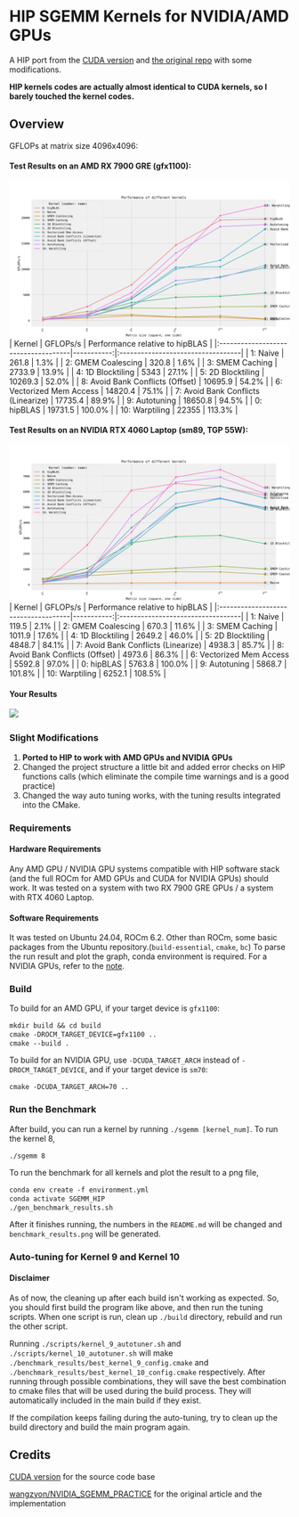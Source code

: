 # HIP SGEMM Kernels for NVIDIA/AMD GPUs
A HIP port from the [CUDA version](https://github.com/siboehm/SGEMM_CUDA) and [the original repo](https://github.com/wangzyon/NVIDIA_SGEMM_PRACTICE) with some modifications. 

**HIP kernels codes are actually almost identical to CUDA kernels, so I barely touched the kernel codes.**

## Overview

GFLOPs at matrix size 4096x4096:

#### Test Results on an AMD RX 7900 GRE (gfx1100):
![](RX7900GRE_benchmark_results.png)
| Kernel                              |   GFLOPs/s | Performance relative to hipBLAS   |
|:------------------------------------|-----------:|:----------------------------------|
| 1: Naive                            |      261.8 | 1.3%                              |
| 2: GMEM Coalescing                  |      320.8 | 1.6%                              |
| 3: SMEM Caching                     |     2733.9 | 13.9%                             |
| 4: 1D Blocktiling                   |     5343   | 27.1%                             |
| 5: 2D Blocktiling                   |    10269.3 | 52.0%                             |
| 8: Avoid Bank Conflicts (Offset)    |    10695.9 | 54.2%                             |
| 6: Vectorized Mem Access            |    14820.4 | 75.1%                             |
| 7: Avoid Bank Conflicts (Linearize) |    17735.4 | 89.9%                             |
| 9: Autotuning                       |    18650.8 | 94.5%                             |
| 0: hipBLAS                          |    19731.5 | 100.0%                            |
| 10: Warptiling                      |    22355   | 113.3%                            |

#### Test Results on an NVIDIA RTX 4060 Laptop (sm89, TGP 55W):
![](RTX4060Laptop_benchmark_results.png)
| Kernel                              |   GFLOPs/s | Performance relative to hipBLAS   |
|:------------------------------------|-----------:|:----------------------------------|
| 1: Naive                            |      119.5 | 2.1%                              |
| 2: GMEM Coalescing                  |      670.3 | 11.6%                             |
| 3: SMEM Caching                     |     1011.9 | 17.6%                             |
| 4: 1D Blocktiling                   |     2649.2 | 46.0%                             |
| 5: 2D Blocktiling                   |     4848.7 | 84.1%                             |
| 7: Avoid Bank Conflicts (Linearize) |     4938.3 | 85.7%                             |
| 8: Avoid Bank Conflicts (Offset)    |     4973.6 | 86.3%                             |
| 6: Vectorized Mem Access            |     5592.8 | 97.0%                             |
| 0: hipBLAS                          |     5763.8 | 100.0%                            |
| 9: Autotuning                       |     5868.7 | 101.8%                            |
| 10: Warptiling                      |     6252.1 | 108.5%                            |

#### Your Results
![](benchmark_results.png)
<!-- benchmark_results -->

<!-- benchmark_results -->

### Slight Modifications
1. **Ported to HIP to work with AMD GPUs and NVIDIA GPUs**
2. Changed the project structure a little bit and added error checks on HIP functions calls (which eliminate the compile time warnings and is a good practice)
3. Changed the way auto tuning works, with the tuning results integrated into the CMake.

### Requirements

#### Hardware Requirements
Any AMD GPU / NVIDIA GPU systems compatible with HIP software stack (and the full ROCm for AMD GPUs and CUDA for NVIDIA GPUs) should work. It was tested on a system with two RX 7900 GRE GPUs / a system with RTX 4060 Laptop.

#### Software Requirements
It was tested on Ubuntu 24.04, ROCm 6.2. Other than ROCm, some basic packages from the Ubuntu repository.(`build-essential`, `cmake`, `bc`) To parse the run result and plot the graph, conda environment is required. For a NVIDIA GPUs, refer to the [note](HIP_NVIDIA.md).

### Build
To build for an AMD GPU, if your target device is `gfx1100`:
```
mkdir build && cd build
cmake -DROCM_TARGET_DEVICE=gfx1100 ..
cmake --build .
```

To build for an NVIDIA GPU, use `-DCUDA_TARGET_ARCH` instead of `-DROCM_TARGET_DEVICE`, and if your target device is `sm70`:
```
cmake -DCUDA_TARGET_ARCH=70 ..
```

### Run the Benchmark
After build, you can run a kernel by running `./sgemm [kernel_num]`. To run the kernel 8, 
```
./sgemm 8
```

To run the benchmark for all kernels and plot the result to a png file,

```
conda env create -f environment.yml
conda activate SGEMM_HIP
./gen_benchmark_results.sh
```

After it finishes running, the numbers in the `README.md` will be changed and `benchmark_results.png` will be generated.

### Auto-tuning for Kernel 9 and Kernel 10

#### Disclaimer
As of now, the cleaning up after each build isn't working as expected. So, you should first build the program like above, and then run the tuning scripts. When one script is run, clean up `./build` directory, rebuild and run the other script.

Running `./scripts/kernel_9_autotuner.sh` and `./scripts/kernel_10_autotuner.sh` will make `./benchmark_results/best_kernel_9_config.cmake` and `./benchmark_results/best_kernel_10_config.cmake` respectively. After running through possible combinations, they will save the best combination to cmake files that will be used during the build process. They will automatically included in the main build if they exist.

If the compilation keeps failing during the auto-tuning, try to clean up the build directory and build the main program again.

## Credits
[CUDA version](https://github.com/siboehm/SGEMM_CUDA) for the source code base

[wangzyon/NVIDIA_SGEMM_PRACTICE](https://github.com/wangzyon/NVIDIA_SGEMM_PRACTICE) for the original article and the implementation
